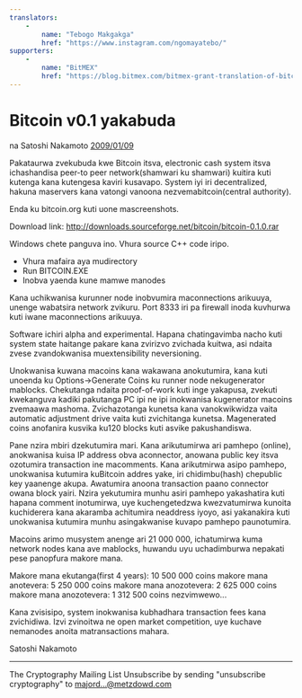 ```yaml
---
translators: 
    - 
        name: "Tebogo Makgakga"
        href: "https://www.instagram.com/ngomayatebo/"
supporters: 
    - 
        name: "BitMEX"
        href: "https://blog.bitmex.com/bitmex-grant-translation-of-bitcoin-content-into-african-languages/"
---
```


# Bitcoin v0.1 yakabuda

na Satoshi Nakamoto [2009/01/09](https://web.archive.org/web/20190604064539/https://www.mail-archive.com/cryptography@metzdowd.com/msg10142.html)

<LanguageDropdown/>

Pakataurwa zvekubuda kwe Bitcoin itsva, electronic cash system itsva ichashandisa peer-to peer network(shamwari ku shamwari) kuitira kuti kutenga kana kutengesa kaviri kusavapo. System iyi iri decentralized, hakuna maservers kana vatongi vanoona nezvemabitcoin(central authority).

Enda ku bitcoin.org kuti uone mascreenshots.

Download link:
http://downloads.sourceforge.net/bitcoin/bitcoin-0.1.0.rar

Windows chete panguva ino. Vhura source C++ code iripo.

- Vhura mafaira aya mudirectory
- Run BITCOIN.EXE
- Inobva yaenda kune mamwe manodes

Kana uchikwanisa kurunner node inobvumira maconnections arikuuya, unenge wabatsira network zvikuru. Port 8333 iri pa firewall inoda kuvhurwa kuti iwane maconnections arikuuya.

Software ichiri alpha and experimental. Hapana chatingavimba nacho kuti  system state haitange pakare kana zvirizvo zvichada kuitwa, asi ndaita zvese zvandokwanisa muextensibility neversioning.

Unokwanisa kuwana macoins kana wakawana anokutumira, kana kuti unoenda ku Options->Generate Coins ku runner node nekugenerator mablocks. Chekutanga ndaita proof-of-work kuti inge yakapusa, zvekuti kwekanguva kadiki pakutanga PC ipi ne ipi inokwanisa kugenerator macoins zvemaawa mashoma. Zvichazotanga kunetsa kana vanokwikwidza vaita  automatic adjustment drive vaita kuti zvichitanga kunetsa. Magenerated coins anofanira kusvika ku120 blocks kuti asvike pakushandiswa.

Pane nzira mbiri dzekutumira mari. Kana arikutumirwa ari pamhepo (online), anokwanisa kuisa IP address obva aconnector, anowana public key itsva ozotumira transaction ine macomments. Kana arikutmirwa asipo pamhepo, unokwanisa kutumira kuBitcoin addres yake, iri chidimbu(hash) chepublic key yaanenge akupa. Awatumira anoona transaction paano connector owana block yairi. Nzira yekutumira munhu asiri pamhepo yakashatira kuti hapana comment inotumirwa, uye kuchengetedzwa kwezvatumirwa kunoita kuchiderera kana akaramba achitumira neaddress iyoyo, asi yakanakira kuti unokwanisa kutumira munhu asingakwanise kuvapo pamhepo paunotumira.

Macoins arimo musystem anenge ari 21 000 000, ichatumirwa kuma network nodes kana ave mablocks, huwandu uyu uchadimburwa nepakati pese panopfura makore mana.

Makore mana ekutanga(first 4 years): 10 500 000 coins
makore mana anotevera: 5 250 000 coins
makore mana anozotevera: 2 625 000 coins
makore mana anozotevera: 1 312 500 coins
nezvimwewo...

Kana zvisisipo, system inokwanisa kubhadhara transaction fees kana zvichidiwa. Izvi zvinoitwa ne open market competition, uye kuchave nemanodes anoita matransactions mahara.

Satoshi Nakamoto

---------------------------------------------------------------------
The Cryptography Mailing List
Unsubscribe by sending "unsubscribe cryptography" to majord...@metzdowd.com


